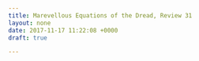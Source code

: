```yaml
---
title: Marevellous Equations of the Dread, Review 31
layout: none
date: 2017-11-17 11:22:08 +0000
draft: true

---
```

